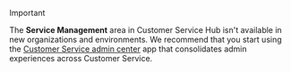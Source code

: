 > [!IMPORTANT]
> The **Service Management** area in Customer Service Hub isn't available in new organizations and environments. We recommend that you start using the [Customer Service admin center](../customer-service/implement/cs-admin-center.md) app that consolidates admin experiences across Customer Service.